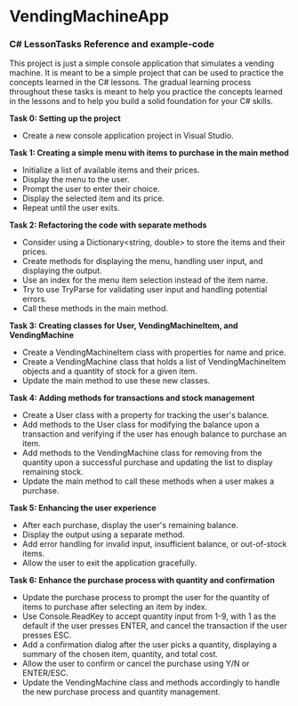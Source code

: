 # VendingMachineApp
### C# LessonTasks Reference and example-code

This project is just a simple console application that simulates a vending machine. It is meant to be a simple project that can be used to practice the concepts learned in the C# lessons.
The gradual learning process throughout these tasks is meant to help you practice the concepts learned in the lessons and to help you build a solid foundation for your C# skills.

**Task 0: Setting up the project**
- Create a new console application project in Visual Studio.


**Task 1: Creating a simple menu with items to purchase in the main method**

- Initialize a list of available items and their prices.
- Display the menu to the user.
- Prompt the user to enter their choice.
- Display the selected item and its price.
- Repeat until the user exits.


**Task 2: Refactoring the code with separate methods**

- Consider using a Dictionary<string, double> to store the items and their prices.
- Create methods for displaying the menu, handling user input, and displaying the output.
- Use an index for the menu item selection instead of the item name.
- Try to use TryParse for validating user input and handling potential errors.
- Call these methods in the main method.


**Task 3: Creating classes for User, VendingMachineItem, and VendingMachine**

- Create a VendingMachineItem class with properties for name and price.
- Create a VendingMachine class that holds a list of VendingMachineItem objects and a quantity of stock for a given item.
- Update the main method to use these new classes.


**Task 4: Adding methods for transactions and stock management**

- Create a User class with a property for tracking the user's balance.
- Add methods to the User class for modifying the balance upon a transaction and verifying if the user has enough balance to purchase an item.
- Add methods to the VendingMachine class for removing from the quantity upon a successful purchase and updating the list to display remaining stock.
- Update the main method to call these methods when a user makes a purchase.


**Task 5: Enhancing the user experience**

- After each purchase, display the user's remaining balance.
- Display the output using a separate method.
- Add error handling for invalid input, insufficient balance, or out-of-stock items.
- Allow the user to exit the application gracefully.


**Task 6: Enhance the purchase process with quantity and confirmation**

- Update the purchase process to prompt the user for the quantity of items to purchase after selecting an item by index.
- Use Console.ReadKey to accept quantity input from 1-9, with 1 as the default if the user presses ENTER, and cancel the transaction if the user presses ESC.
- Add a confirmation dialog after the user picks a quantity, displaying a summary of the chosen item, quantity, and total cost.
- Allow the user to confirm or cancel the purchase using Y/N or ENTER/ESC.
- Update the VendingMachine class and methods accordingly to handle the new purchase process and quantity management.
